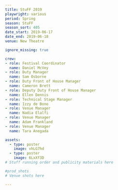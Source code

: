 ```yaml
---
title: StuFF 2019
playwright: various
period: Spring
season: StuFF
season_sort: 405
date_start: 2019-06-17
date_end: 2019-06-18
venue: New Theatre 

ignore_missing: true 

crew:
- role: Festival Coordinator
  name: Daniel McVey
- role: Duty Manager
  name: Sam Osborne
- role: Duty Front of House Manager
  name: Cameron Brett 
- role: Deputy Duty Front of House Manager
  name: Ellen Dennis 
- role: Technical Stage Manager
  name: Izzy de Bono 
- role: Venue Manager
  name: Nadia Elalfi
- role: Venue Manager
  name: Adam Frankland
- role: Venue Manager
  name: Tara Anegada

assets:
  - type: poster
    image: vhLG7hd
  - type: poster
    image: 6LxXf3D
# Stuff running order and publicity materials here

#prod_shots
# Venue shots here 

---
```

